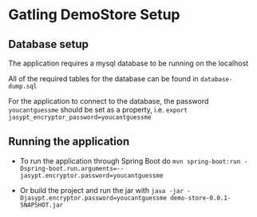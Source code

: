 # Gatling DemoStore Setup

## Database setup

The application requires a mysql database to be running on the localhost

All of the required tables for the database can be found in `database-dump.sql`

For the application to connect to the database, the password `youcantguessme` should be set as a property, i.e. `export jasypt_encryptor_password=youcantguessme`

## Running the application

- To run the application through Spring Boot do  `mvn spring-boot:run -Dspring-boot.run.arguments=--jasypt.encryptor.password=youcantguessme`

- Or build the project and run the jar with `java -jar -Djasypt.encryptor.password=youcantguessme demo-store-0.0.1-SNAPSHOT.jar`

